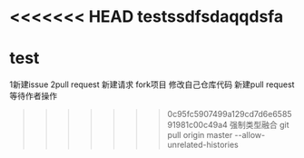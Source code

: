 <<<<<<< HEAD
testssdfsdaqqdsfa
=======
# test
1新建issue
2pull request 新建请求
  fork项目
  修改自己仓库代码
  新建pull request
  等待作者操作
>>>>>>> 0c95fc5907499a129cd7d6e658591981c00c49a4
强制类型融合
git pull origin master --allow-unrelated-histories

